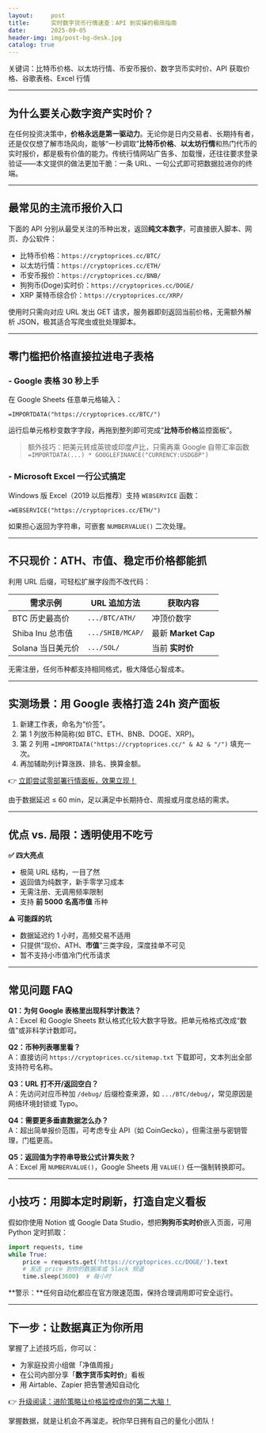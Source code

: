 ```yaml
---
layout:     post
title:      实时数字货币行情速查：API 到实操的极简指南
date:       2025-09-05
header-img: img/post-bg-desk.jpg
catalog: true
---
```


关键词：比特币价格、以太坊行情、币安币报价、数字货币实时价、API 获取价格、谷歌表格、Excel 行情

---

## 为什么要关心数字资产实时价？
在任何投资决策中，**价格永远是第一驱动力**。无论你是日内交易者、长期持有者，还是仅仅想了解市场风向，能够“一秒调取”**比特币价格**、**以太坊行情**和热门代币的实时报价，都是极有价值的能力。传统行情网站广告多、加载慢，还往往要求登录验证——本文提供的做法更加干脆：一条 URL、一句公式即可把数据拉进你的终端。

---

## 最常见的主流币报价入口

下面的 API 分别从最受关注的币种出发，返回**纯文本数字**，可直接嵌入脚本、网页、办公软件：

- 比特币价格：`https://cryptoprices.cc/BTC/`  
- 以太坊行情：`https://cryptoprices.cc/ETH/`  
- 币安币报价：`https://cryptoprices.cc/BNB/`  
- 狗狗币(Doge)实时价：`https://cryptoprices.cc/DOGE/`  
- XRP 莱特币综合价：`https://cryptoprices.cc/XRP/`

使用时只需向对应 URL 发出 GET 请求，服务器即刻返回当前价格，无需额外解析 JSON，极其适合写爬虫或批处理脚本。

---

## 零门槛把价格直接拉进电子表格

### ‑ **Google 表格** 30 秒上手

在 Google Sheets 任意单元格输入：

```
=IMPORTDATA("https://cryptoprices.cc/BTC/")
```

运行后单元格秒变数字字段，再拖到整列即可完成“**比特币价格**监控面板”。

> 额外技巧：把美元转成英镑或印度卢比，只需再乘 Google 自带汇率函数  
> `=IMPORTDATA(...) * GOOGLEFINANCE("CURRENCY:USDGBP")`

### ‑ **Microsoft Excel** 一行公式搞定

Windows 版 Excel（2019 以后推荐）支持 `WEBSERVICE` 函数：

```
=WEBSERVICE("https://cryptoprices.cc/ETH/")
```

如果担心返回为字符串，可嵌套 `NUMBERVALUE()` 二次处理。

---

## 不只现价：ATH、市值、稳定币价格都能抓

利用 URL 后缀，可轻松扩展字段而不改代码：

| 需求示例                     | URL 追加方法                            | 获取内容                   |
|------------------------------|------------------------------------------|----------------------------|
| BTC 历史最高价               | `.../BTC/ATH/`                          | 冲顶价数字                 |
| Shiba Inu 总市值             | `.../SHIB/MCAP/`                        | 最新 **Market Cap**        |
| Solana 当日美元价            | `.../SOL/`                              | 当前 **实时价**            |

无需注册，任何币种都支持相同格式，极大降低心智成本。

---

## 实测场景：用 Google 表格打造 24h 资产面板

1. 新建工作表，命名为“价签”。  
2. 第 1 列放币种简称(如 BTC、ETH、BNB、DOGE、XRP)。  
3. 第 2 列用 `=IMPORTDATA("https://cryptoprices.cc/" & A2 & "/")` 填充一次。  
4. 再加辅助列计算涨跌、排名、换算金额。  

👉 [立即尝试零部署行情面板，效果立现！](https://okxdog.com/)

由于数据延迟 ≤ 60 min，足以满足中长期持仓、周报或月度总结的需求。

---

## 优点 vs. 局限：透明使用不吃亏

**✅ 四大亮点**  
- 极简 URL 结构，一目了然  
- 返回值为纯数字，新手零学习成本  
- 无需注册、无调用频率限制  
- 支持 **前 5000 名高市值** 币种

**⚠️ 可能踩的坑**  
- 数据延迟约 1 小时，高频交易不适用  
- 只提供“现价、ATH、**市值**”三类字段，深度挂单不可见  
- 暂不支持小市值冷门代币请求

---

## 常见问题 FAQ

**Q1：为何 Google 表格里出现科学计数法？**  
A：Excel 和 Google Sheets 默认格式化较大数字导致。把单元格格式改成“数值”或非科学计数即可。

**Q2：币种列表哪里看？**  
A：直接访问 `https://cryptoprices.cc/sitemap.txt` 下载即可，文本列出全部支持符号名称。

**Q3：URL 打不开/返回空白？**  
A：先访问对应币种加 `/debug/` 后缀检查来源，如 `.../BTC/debug/`，常见原因是网络环境封锁或 Typo。

**Q4：需要更多垂直数据怎么办？**  
A：超出简单报价范围，可考虑专业 API（如 CoinGecko），但需注册与密钥管理，门槛更高。

**Q5：返回值为字符串导致公式计算失败？**  
A：Excel 用 `NUMBERVALUE()`，Google Sheets 用 `VALUE()` 任一强制转换即可。

---

## 小技巧：用脚本定时刷新，打造自定义看板

假如你使用 Notion 或 Google Data Studio，想把**狗狗币实时价**嵌入页面，可用 Python 定时抓取：

```python
import requests, time
while True:
    price = requests.get('https://cryptoprices.cc/DOGE/').text
    # 发送 price 到你的数据库或 Slack 频道
    time.sleep(3600)  # 每小时
```

**警示：**任何自动化都应在官方限速范围，保持合理调用即可安全运行。

---

## 下一步：让数据真正为你所用

掌握了上述技巧后，你可以：

- 为家庭投资小组做「净值周报」  
- 在公司内部分享「**数字货币实时价**」看板  
- 用 Airtable、Zapier 把告警通知自动化  

👉 [升级阅读：进阶策略让价格监控成你的第二大脑！](https://okxdog.com/)

掌握数据，就是让机会不再溜走。祝你早日拥有自己的量化小团队！